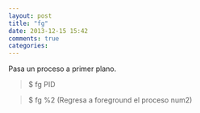 ```yaml
---
layout: post
title: "fg"
date: 2013-12-15 15:42
comments: true
categories: 
---
```

Pasa un proceso a primer plano.

>$ fg PID

>$ fg %2 (Regresa a foreground el proceso num2)

